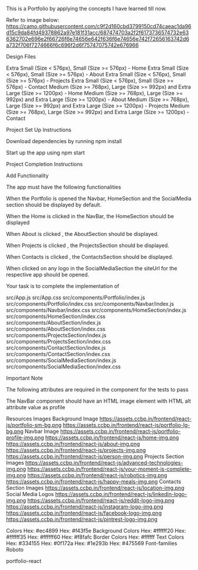 This is a Portfolio by applying the concepts I have learned till now.

Refer to image below:
https://camo.githubusercontent.com/c9f2d160cbd3799150cd74caeac1da96d15c9da84fd49378862a97e181f31acc/687474703a2f2f6173736574732e636362702e696e2f66726f6e74656e642f636f6e74656e742f72656163742d6a732f706f7274666f6c696f2d6f75747075742e676966

Design Files

Extra Small (Size < 576px), Small (Size >= 576px) - Home
Extra Small (Size < 576px), Small (Size >= 576px) - About
Extra Small (Size < 576px), Small (Size >= 576px) - Projects
Extra Small (Size < 576px), Small (Size >= 576px) - Contact
Medium (Size >= 768px), Large (Size >= 992px) and Extra Large (Size >= 1200px) - Home
Medium (Size >= 768px), Large (Size >= 992px) and Extra Large (Size >= 1200px) - About
Medium (Size >= 768px), Large (Size >= 992px) and Extra Large (Size >= 1200px) - Projects
Medium (Size >= 768px), Large (Size >= 992px) and Extra Large (Size >= 1200px) - Contact

Project Set Up Instructions

Download dependencies by running npm install

Start up the app using npm start

Project Completion Instructions

Add Functionality

The app must have the following functionalities

When the Portfolio is opened the Navbar, HomeSection and the SocialMedia section should be displayed by default.

When the Home is clicked in the NavBar, the HomeSection should be displayed

When About is clicked , the AboutSection should be displayed.

When Projects is clicked , the ProjectsSection should be displayed.

When Contacts is clicked , the ContactsSection should be displayed.

When clicked on any logo in the SocialMediaSection the siteUrl for the respective app should be opened.


Your task is to complete the implementation of


src/App.js
src/App.css
src/components/Portfolio/index.js
src/components/Portfolio/index.css
src/components/Navbar/index.js
src/components/Navbar/index.css
src/components/HomeSection/index.js
src/components/HomeSection/index.css
src/components/AboutSection/index.js
src/components/AboutSection/index.css
src/components/ProjectsSection/index.js
src/components/ProjectsSection/index.css
src/components/ContactSection/index.js
src/components/ContactSection/index.css
src/components/SocialMediaSection/index.js
src/components/SocialMediaSection/index.css

Important Note

The following attributes are required in the component for the tests to pass

The NavBar component should have an HTML image element with HTML alt attribute value as profile

Resources
Images
Background Image
https://assets.ccbp.in/frontend/react-js/portfolio-sm-bg.png
https://assets.ccbp.in/frontend/react-js/portfolio-lg-bg.png
Navbar Image
https://assets.ccbp.in/frontend/react-js/portfolio-profile-img.png
https://assets.ccbp.in/frontend/react-js/home-img.png
https://assets.ccbp.in/frontend/react-js/about-img.png
https://assets.ccbp.in/frontend/react-js/projects-img.png
https://assets.ccbp.in/frontend/react-js/person-img.png
Projects Section Images
https://assets.ccbp.in/frontend/react-js/advanced-technologies-img.png
https://assets.ccbp.in/frontend/react-js/your-moment-is-complete-img.png
https://assets.ccbp.in/frontend/react-js/robotics-img.png
https://assets.ccbp.in/frontend/react-js/happy-meals-img.png
Contacts Section Images
https://assets.ccbp.in/frontend/react-js/location-img.png
Social Media Logos
https://assets.ccbp.in/frontend/react-js/linkedin-logo-img.png
https://assets.ccbp.in/frontend/react-js/reddit-logo-img.png
https://assets.ccbp.in/frontend/react-js/instagram-logo-img.png
https://assets.ccbp.in/frontend/react-js/facebook-logo-img.png
https://assets.ccbp.in/frontend/react-js/pintrest-logo-img.png

Colors
Hex: #ec4899
Hex: #f43f5e
Background Colors
Hex: #ffffff20
Hex: #ffffff35
Hex: #ffffff60
Hex: #f8fafc
Border Colors
Hex: #ffffff
Text Colors
Hex: #334155
Hex: #0f172a
Hex: #1e293b
Hex: #475569
Font-families
Roboto

portfolio-react

